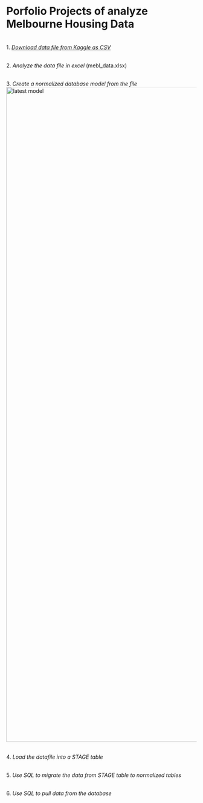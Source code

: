 # Porfolio Projects of analyze Melbourne Housing Data

<br>1. *[Download data file from Kaggle as CSV](https://www.kaggle.com/datasets/dansbecker/melbourne-housing-snapshot)*

<br>2. *Analyze the data file in excel*
(mebl_data.xlsx)

<br>3. *Create a normalized database model from the file*<img width="1728" alt="latest model" src="https://github.com/JiabaoZhuang/Porfolio_Projects/assets/104238908/1e644d18-e1bb-409d-9b28-78e2db021627">

<br>4. *Load the datafile into a STAGE table*

<br>5. *Use SQL to migrate the data from STAGE table to normalized tables*

<br>6. *Use SQL to pull data from the database*

